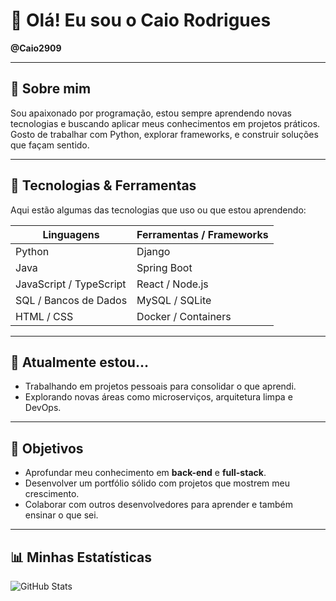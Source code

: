 # 👋 Olá! Eu sou o Caio Rodrigues  
**@Caio2909**

---

## 🚀 Sobre mim  
Sou apaixonado por programação, estou sempre aprendendo novas tecnologias e buscando aplicar meus conhecimentos em projetos práticos.  
Gosto de trabalhar com Python, explorar frameworks, e construir soluções que façam sentido.

---

## 🧠 Tecnologias & Ferramentas  
Aqui estão algumas das tecnologias que uso ou que estou aprendendo:

| Linguagens           | Ferramentas / Frameworks       |
|----------------------|--------------------------------|
| Python               | Django                         |
| Java                 | Spring Boot                    |
| JavaScript / TypeScript | React / Node.js             |
| SQL / Bancos de Dados | MySQL / SQLite |
| HTML / CSS            | Docker / Containers           |

---

## 🔭 Atualmente estou…  
- Trabalhando em projetos pessoais para consolidar o que aprendi.  
- Explorando novas áreas como microserviços, arquitetura limpa e DevOps.  

---

## 🌱 Objetivos  
- Aprofundar meu conhecimento em **back-end** e **full-stack**.  
- Desenvolver um portfólio sólido com projetos que mostrem meu crescimento.  
- Colaborar com outros desenvolvedores para aprender e também ensinar o que sei.

---

## 📊 Minhas Estatísticas  
![GitHub Stats](https://github-readme-stats.vercel.app/api?username=Caio2909&show_icons=true&theme=radical)  

